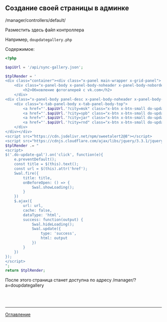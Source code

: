 ## Создание своей страницы в админке

/manager/controllers/default/

Разместить здесь файл контроллера

Например, `doupdategallery.php`

Содержимое:

```php
<?php 

$apiUrl = '/api/sync-gallery.json';

$tplRender = '
<div class="container"><div class="x-panel main-wrapper x-grid-panel">
	<div class="x-panel-body x-panel-body-noheader x-panel-body-noborder">
		<h2>Обновление фотогалерей с vk.com</h2>
	</div>
<div class="x-panel-body panel-desc x-panel-body-noheader x-panel-body-noborder" id="ext-gen72"><p></p></div>
	<div class="x-tab-panel-body x-tab-panel-body-top">
		<a href="'.$apiUrl.'?city=msk" class="x-btn x-btn-small do-update-gal" target="_blank">Обновить галерею Москвы</a><br><br>
		<a href="'.$apiUrl.'?city=spb" class="x-btn x-btn-small do-update-gal" target="_blank">Обновить галерею Санкт-Перербурга</a><br><br>
		<a href="'.$apiUrl.'?city=jar" class="x-btn x-btn-small do-update-gal" target="_blank">Обновить галерею Ярославля</a><br><br>
		<a href="'.$apiUrl.'?city=rnd" class="x-btn x-btn-small do-update-gal" target="_blank">Обновить галерею Ростова-на-Дону</a><br><br>
	</div>
</div></div>
<script src="https://cdn.jsdelivr.net/npm/sweetalert2@8"></script>
<script src="https://cdnjs.cloudflare.com/ajax/libs/jquery/3.3.1/jquery.min.js"></script>';
$tplRender .= "
<script>
$('.do-update-gal').on('click', function(e){
    e.preventDefault();
    const title = $(this).text();
    const url = $(this).attr('href');
    Swal.fire({
        title: title,
        onBeforeOpen: () => {
            Swal.showLoading();
        }
    })
    $.ajax({
        url: url,
        cache: false,
        dataType: 'html',
        success: function(output) {
            Swal.hideLoading();
            Swal.update({
                type: 'success',
                html: output
            })
        }
    })
});
</script>
";
return $tplRender;
```

После этого страница станет доступна по адресу 
/manager/?a=doupdategallery

<br>
<br>

---
[Оглавление](https://github.com/LexDonowan/DevTips/blob/main/ModxRecipes/README.md)
